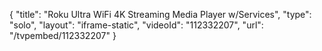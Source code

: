 {
    "title": "Roku Ultra WiFi 4K Streaming Media Player w\/Services",
    "type": "solo",
    "layout": "iframe-static",
    "videoId": "112332207",
    "url": "\/tvpembed\/112332207"
}